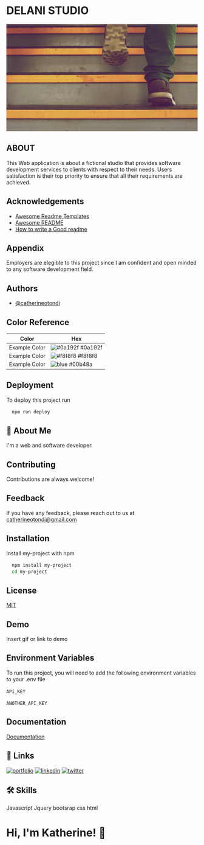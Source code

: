 
# DELANI STUDIO
![delani studio image](https://github.com/catherineotondi/delani-studio/blob/master/img/h_img.jpg)
## ABOUT

This Web application is about a fictional studio that provides software development services to clients with respect to their needs.
Users satisfaction is their top priority to ensure that all their requirements are achieved. 
## Acknowledgements

 - [Awesome Readme Templates](https://awesomeopensource.com/project/elangosundar/awesome-README-templates)
 - [Awesome README](https://github.com/matiassingers/awesome-readme)
 - [How to write a Good readme](https://bulldogjob.com/news/449-how-to-write-a-good-readme-for-your-github-project)


## Appendix

Employers are elegible to this project since I am confident and open minded to any software development field.


## Authors

- [@catherineotondi](https://github.com/catherineotondi)

## Color Reference

| Color             | Hex                                                                |
| ----------------- | ------------------------------------------------------------------ |
| Example Color | ![#0a192f](https://via.placeholder.com/10/0a192f?text=+) #0a192f |
| Example Color | ![#f8f8f8](https://via.placeholder.com/10/f8f8f8?text=+) #f8f8f8 |
| Example Color | ![blue](https://via.placeholder.com/10/00b48a?text=+) #00b48a |


## Deployment

To deploy this project run

```bash
  npm run deploy
```


## 🚀 About Me
I'm a web and software developer.



## Contributing

Contributions are always welcome!




## Feedback

If you have any feedback, please reach out to us at catherineotondi@gmail.com


## Installation

Install my-project with npm

```bash
  npm install my-project
  cd my-project
```
    
## License

[MIT](https://choosealicense.com/licenses/mit/)


## Demo

Insert gif or link to demo


## Environment Variables

To run this project, you will need to add the following environment variables to your .env file

`API_KEY`

`ANOTHER_API_KEY`


## Documentation

[Documentation](https://linktodocumentation)


## 🔗 Links
[![portfolio](https://img.shields.io/badge/my_portfolio-000?style=for-the-badge&logo=ko-fi&logoColor=white)](https://katherinempeterson.com/)
[![linkedin](https://img.shields.io/badge/linkedin-0A66C2?style=for-the-badge&logo=linkedin&logoColor=white)](https://www.linkedin.com/)
[![twitter](https://img.shields.io/badge/twitter-1DA1F2?style=for-the-badge&logo=twitter&logoColor=white)](https://twitter.com/)


## 🛠 Skills
Javascript
Jquery
bootsrap
css
html


# Hi, I'm Katherine! 👋


